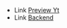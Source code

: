 - Link [Preview Yt](https://youtu.be/3UqyBmFU9A8)
- Link [Backend](https://github.com/bagus2x/tjiwi-server)
